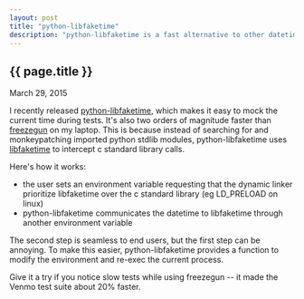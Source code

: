 ```yaml
---
layout: post
title: "python-libfaketime"
description: "python-libfaketime is a fast alternative to other datetime-mocking libraries."
---
```


{{ page.title }}
----------------

<p class="meta">March 29, 2015</p>

I recently released [python-libfaketime](https://github.com/simon-weber/python-libfaketime), which makes it easy to mock the current time during tests.
It's also two orders of magnitude faster than [freezegun](https://github.com/spulec/freezegun) on my laptop.
This is because instead of searching for and monkeypatching imported python stdlib modules, python-libfaketime uses [libfaketime](https://github.com/wolfcw/libfaketime) to intercept c standard library calls.

Here's how it works:

* the user sets an environment variable requesting that the dynamic linker prioritize libfaketime over the c standard library (eg LD_PRELOAD on linux)
* python-libfaketime communicates the datetime to libfaketime through another environment variable

The second step is seamless to end users, but the first step can be annoying.
To make this easier, python-libfaketime provides a function to modify the environment and re-exec the current process.

Give it a try if you notice slow tests while using freezegun -- it made the Venmo test suite about 20% faster.
